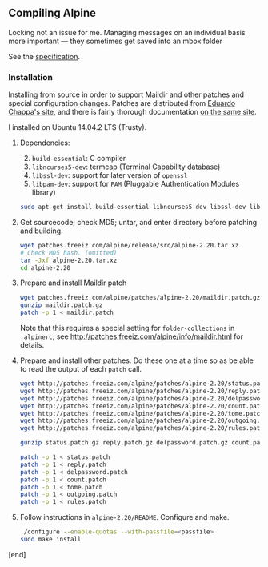 ## Compiling Alpine

Locking not an issue for me. Managing messages on an individual basis more important — they sometimes get saved into an mbox folder 

See the [specification](http://cr.yp.to/proto/maildir.html).

### Installation

Installing from source in order to support Maildir and other patches and special configuration changes. Patches are distributed from [Eduardo Chappa's site](http://patches.freeiz.com/alpine), and there is fairly thorough documentation [on the same site](http://patches.freeiz.com/alpine/alpine-info/).

I installed on Ubuntu 14.04.2 LTS (Trusty).

 1. Dependencies: 
 
    2. `build-essential`: C compiler
    2. `libncurses5-dev`: termcap (Terminal Capability database)
    2. `libssl-dev`: support for later version of `openssl`
    2. `libpam-dev`: support for `PAM` (Pluggable Authentication Modules library)

    ```bash
    sudo apt-get install build-essential libncurses5-dev libssl-dev libpam-dev
    ```

 1. Get sourcecode; check MD5; untar, and enter directory before patching and building.

    ```bash
    wget patches.freeiz.com/alpine/release/src/alpine-2.20.tar.xz
    # Check MD5 hash. (omitted)
    tar -Jxf alpine-2.20.tar.xz
    cd alpine-2.20
    ```

 1. Prepare and install Maildir patch

    ```bash
    wget patches.freeiz.com/alpine/patches/alpine-2.20/maildir.patch.gz
    gunzip maildir.patch.gz
    patch -p 1 < maildir.patch
    ```
    
    Note that this requires a special setting for `folder-collections` in `.alpinerc`; see http://patches.freeiz.com/alpine/info/maildir.html for details.

 1. Prepare and install other patches. Do these one at a time so as be able to read the output of each `patch` call.
 
    ```bash
    wget http://patches.freeiz.com/alpine/patches/alpine-2.20/status.patch.gz
    wget http://patches.freeiz.com/alpine/patches/alpine-2.20/reply.patch.gz
    wget http://patches.freeiz.com/alpine/patches/alpine-2.20/delpassword.patch.gz
    wget http://patches.freeiz.com/alpine/patches/alpine-2.20/count.patch.gz
    wget http://patches.freeiz.com/alpine/patches/alpine-2.20/tome.patch.gz
    wget http://patches.freeiz.com/alpine/patches/alpine-2.20/outgoing.patch.gz
    wget http://patches.freeiz.com/alpine/patches/alpine-2.20/rules.patch.gz

    gunzip status.patch.gz reply.patch.gz delpassword.patch.gz count.patch.gz tome.patch.gz outgoing.patch.gz rules.patch.gz

    patch -p 1 < status.patch
    patch -p 1 < reply.patch
    patch -p 1 < delpassword.patch
    patch -p 1 < count.patch
    patch -p 1 < tome.patch
    patch -p 1 < outgoing.patch
    patch -p 1 < rules.patch
    ```

 1. Follow instructions in `alpine-2.20/README`. Configure and make.

    ```bash
    ./configure --enable-quotas --with-passfile=<passfile>
    sudo make install
    ```

[end]